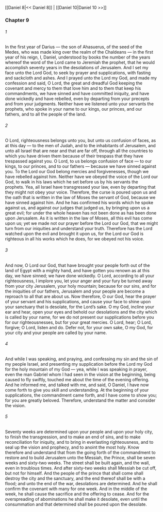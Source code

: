 [[Daniel 8|<< Daniel 8]]  |  [[Daniel 10|Daniel 10 >>]]

### Chapter 9
###### 1
In the first year of Darius — the son of Ahasuerus, of the seed of the Medes, who was made king over the realm of the Chaldeans — in the first year of his reign, I, Daniel, understood by books the number of the years whereof the word of the Lord came to Jeremiah the prophet, that he would accomplish seventy years in the desolations of Jerusalem. And I set my face unto the Lord God, to seek by prayer and supplications, with fasting and sackcloth and ashes. And I prayed unto the Lord my God, and made my confession and said, O Lord, the great and dreadful God keeping the covenant and mercy to them that love him and to them that keep his commandments, we have sinned and have committed iniquity, and have done wickedly and have rebelled, even by departing from your precepts and from your judgments. Neither have we listened unto your servants the prophets, who spoke in your name to our kings, our princes, and our fathers, and to all the people of the land.

###### 2
O Lord, righteousness belongs unto you, but unto us confusion of faces, as at this day — to the men of Judah, and to the inhabitants of Jerusalem, and unto all Israel that are near and that are far off, through all the countries to which you have driven them because of their trespass that they have trespassed against you. O Lord, to us belongs confusion of face — to our kings, to our princes, and to our fathers — because we have sinned against you. To the Lord our God belong mercies and forgivenesses, though we have rebelled against him. Neither have we obeyed the voice of the Lord our God, to walk in his laws which he set before us by his servants the prophets. Yea, all Israel have transgressed your law, even by departing that they might not obey your voice. Therefore, the curse is poured upon us and the oath that is written in the law of Moses the servant of God, because we have sinned against him. And he has confirmed his words which he spoke against us, and against our judges that judged us, by bringing upon us a great evil; for under the whole heaven has not been done as has been done upon Jerusalem. As it is written in the law of Moses, all this evil has come upon us; yet we made not our prayer before the Lord our God, that we might turn from our iniquities and understand your truth. Therefore has the Lord watched upon the evil and brought it upon us, for the Lord our God is righteous in all his works which he does, for we obeyed not his voice.

###### 3
And now, O Lord our God, that have brought your people forth out of the land of Egypt with a mighty hand, and have gotten you renown as at this day, we have sinned; we have done wickedly. O Lord, according to all your righteousness, I implore you, let your anger and your fury be turned away from your city Jerusalem, your holy mountain; because for our sins, and for the iniquities of our fathers, Jerusalem and your people are become a reproach to all that are about us. Now therefore, O our God, hear the prayer of your servant and his supplications, and cause your face to shine upon your sanctuary that is desolate, for the Lord’s sake. O my God, incline your ear and hear, open your eyes and behold our desolations and the city which is called by your name, for we do not present our supplications before you for our righteousnesses, but for your great mercies. O Lord, hear; O Lord, forgive; O Lord, listen and do. Defer not, for your own sake, O my God, for your city and your people are called by your name.

###### 4
And while I was speaking, and praying, and confessing my sin and the sin of my people Israel, and presenting my supplication before the Lord my God for the holy mountain of my God — yea, while I was speaking in prayer, even the man Gabriel whom I had seen in the vision at the beginning, being caused to fly swiftly, touched me about the time of the evening offering. And he informed me, and talked with me, and said, O Daniel, I have now come forth to give you skill and understanding. At the beginning of your supplications, the commandment came forth, and I have come to show you; for you are greatly beloved. Therefore, understand the matter and consider the vision.

###### 5
Seventy weeks are determined upon your people and upon your holy city, to finish the transgression, and to make an end of sins, and to make reconciliation for iniquity, and to bring in everlasting righteousness, and to seal up the vision and prophecy, and to anoint the most holy. Know therefore and understand that from the going forth of the commandment to restore and to build Jerusalem unto the Messiah, the Prince, shall be seven weeks and sixty-two weeks. The street shall be built again, and the wall, even in troublous times. And after sixty-two weeks shall Messiah be cut off, but not for himself. And the people of the prince that shall come shall destroy the city and the sanctuary, and the end thereof shall be with a flood; and unto the end of the war, desolations are determined. And he shall confirm the covenant with many for one week. And in the middle of the week, he shall cause the sacrifice and the offering to cease. And for the overspreading of abominations he shall make it desolate, even until the consummation and that determined shall be poured upon the desolate.